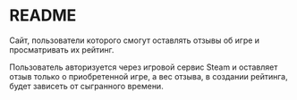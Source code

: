 # README

Сайт, пользователи которого смогут оставлять отзывы об игре и просматривать их рейтинг.

Пользователь авторизуется через игровой сервис Steam и оставляет отзыв только о приобретенной игре, а вес отзыва, в создании рейтинга, будет зависеть от сыгранного времени.